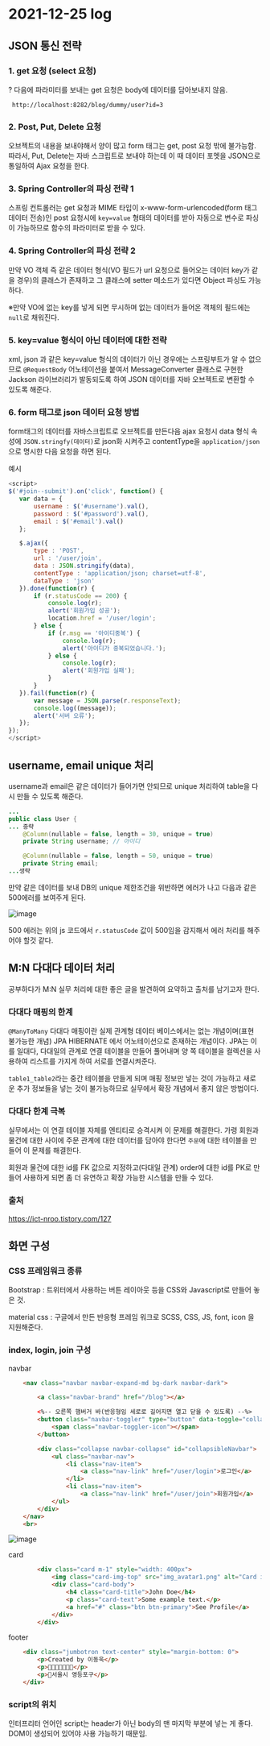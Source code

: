 # 2021-12-25 log

## JSON 통신 전략

### 1. get 요청 (select 요청)

 ? 다음에 파라미터를 보내는 get 요청은 body에 데이터를 담아보내지 않음.

```
 http://localhost:8282/blog/dummy/user?id=3
```

### 2. Post, Put, Delete 요청

 오브젝트의 내용을 보내야해서 양이 많고 form 태그는 get, post 요청 밖에 불가능함. 따라서, Put, Delete는 자바 스크립트로 보내야 하는데 이 때 데이터 포멧을 JSON으로 통일하여 Ajax 요청을 한다.

### 3. Spring Controller의 파싱 전략 1

 스프링 컨트롤러는 get 요청과 MIME 타입이 x-www-form-urlencoded(form 태그 데이터 전송)인 post 요청시에 `key=value` 형태의 데이터를 받아 자동으로 변수로 파싱이 가능하므로 함수의 파라미터로 받을 수 있다.

### 4. Spring Controller의 파싱 전략 2

 만약 VO 객체 즉 같은 데이터 형식(VO 필드가 url 요청으로 들어오는 데이터 key가 같을 경우)의 클래스가 존재하고 그 클래스에 setter 메소드가 있다면 Object 파싱도 가능하다.

 ※만약 VO에 없는 key를 넣게 되면 무시하며 없는 데이터가 들어온 객체의 필드에는 `null`로 채워진다.

### 5. key=value 형식이 아닌 데이터에 대한 전략

 xml, json 과 같은 key=value 형식의 데이터가 아닌 경우에는 스프링부트가 알 수 없으므로 `@RequestBody` 어노테이션을 붙여서 MessageConverter 클래스로 구현한 Jackson 라이브러리가 발동되도록 하여 JSON 데이터를 자바 오브젝트로 변환할 수 있도록 해준다.

### 6. form 태그로 json 데이터 요청 방법

 form태그의 데이터를 자바스크립트로 오브젝트를 만든다음 ajax 요청시 data 형식 속성에 `JSON.stringfy(데이터)`로 json화 시켜주고 contentType을 `application/json`으로 명시한 다음 요청을 하면 된다.

 예시

 ```javascript
<script>
$('#join--submit').on('click', function() {
	var data = {
		username : $('#username').val(),
		password : $('#password').val(),
		email : $('#email').val()
	};

	$.ajax({
		type : 'POST',
		url : '/user/join',
		data : JSON.stringify(data),
		contentType : 'application/json; charset=utf-8',
		dataType : 'json'
	}).done(function(r) {
		if (r.statusCode == 200) {
			console.log(r);
			alert('회원가입 성공');
			location.href = '/user/login';
		} else {
			if (r.msg == '아이디중복') {
				console.log(r);
				alert('아이디가 중복되었습니다.');
			} else {
				console.log(r);
				alert('회원가입 실패');
			}
		}
	}).fail(function(r) {
		var message = JSON.parse(r.responseText);
		console.log((message));
		alert('서버 오류');
	});
});
</script>
 ```

## username, email unique 처리

username과 email은 같은 데이터가 들어가면 안되므로 unique 처리하여 table을 다시 만들 수 있도록 해준다.

```java
...
public class User {
... 중략
  	@Column(nullable = false, length = 30, unique = true)
	private String username; // 아이디

	@Column(nullable = false, length = 50, unique = true)
	private String email;
...생략
```

 만약 같은 데이터를 보내 DB의 unique 제한조건을 위반하면 에러가 나고 다음과 같은 500에러를 보여주게 된다.

 ![image](https://user-images.githubusercontent.com/84966961/147396601-e72ff9b4-d5a3-4639-ac69-f1d5d59cdd6c.png)

 500 에러는 위의 js 코드에서 `r.statusCode` 값이 500임을 감지해서 에러 처리를 해주어야 할것 같다.

## M:N 다대다 데이터 처리

 공부하다가 M:N 실무 처리에 대한 좋은 글을 발견하여 요약하고 출처를 남기고자 한다.

### 다대다 매핑의 한계

 `@ManyToMany` 다대다 매핑이란 실제 관계형 데이터 베이스에서는 없는 개념이며(표현 불가능한 개념) JPA HIBERNATE 에서 어노테이션으로 존재하는 개념이다. JPA는 이를 일대다, 다대일의 관계로 연결 테이블을 만들어 풀어내며 양 쪽 테이블을 컬렉션을 사용하여 리스트를 가지게 하여 서로를 연결시켜준다.

 `table1_table2`라는 중간 테이블을 만들게 되며 매핑 정보만 넣는 것이 가능하고 새로운 추가 정보들을 넣는 것이 불가능하므로 실무에서 확장 개념에서 좋지 않은 방법이다.

### 다대다 한계 극복

 실무에서는 이 연결 테이블 자체를 엔티티로 승격시켜 이 문제를 해결한다. 가령 회원과 물건에 대한 사이에 주문 관계에 대한 데이터를 담아야 한다면 `주문`에 대한 테이블을 만들어 이 문제를 해결한다.

 회원과 물건에 대한 id를 FK 값으로 지정하고(다대일 관계) order에 대한 id를 PK로 만들어 사용하게 되면 좀 더 유연하고 확장 가능한 시스템을 만들 수 있다.

### 출처

https://ict-nroo.tistory.com/127


## 화면 구성

### CSS 프레임워크 종류

Bootstrap : 트위터에서 사용하는 버튼 레이아웃 등을 CSS와 Javascript로 만들어 놓은 것.

material css : 구글에서 만든 반응형 프레임 워크로 SCSS, CSS, JS, font, icon 을 지원해준다.

### index, login, join 구성

navbar

```html
	<nav class="navbar navbar-expand-md bg-dark navbar-dark">

		<a class="navbar-brand" href="/blog"></a>

		<%-- 오른쪽 햄버거 바(반응형임 세로로 길어지면 열고 닫을 수 있도록) --%>
		<button class="navbar-toggler" type="button" data-toggle="collapse" data-target="#collapsibleNavbar">
			<span class="navbar-toggler-icon"></span>
		</button>

		<div class="collapse navbar-collapse" id="collapsibleNavbar">
			<ul class="navbar-nav">
				<li class="nav-item">
					<a class="nav-link" href="/user/login">로그인</a>
				</li>
				<li class="nav-item">
					<a class="nav-link" href="/user/join">회원가입</a>
			</ul>
		</div>
	</nav>
	<br>
```


![image](https://user-images.githubusercontent.com/84966961/147398032-9ee75d07-61be-4a75-b07c-c6f15be9174c.png)


card

```html
		<div class="card m-1" style="width: 400px">
			<img class="card-img-top" src="img_avatar1.png" alt="Card image">
			<div class="card-body">
				<h4 class="card-title">John Doe</h4>
				<p class="card-text">Some example text.</p>
				<a href="#" class="btn btn-primary">See Profile</a>
			</div>
		</div>
```

footer

```html
	<div class="jumbotron text-center" style="margin-bottom: 0">
		<p>Created by 이동욱</p>
		<p>🏁📞📞🎈🎉🐒😎</p>
		<p>🏴서울시 영등포구</p>
	</div>
```

### script의 위치

인터프리터 언어인 script는 header가 아닌 body의 맨 마지막 부분에 넣는 게 좋다. DOM이 생성되어 있어야 사용 가능하기 때문임.
